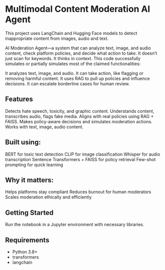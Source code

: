 # Multimodal Content Moderation AI Agent
This project uses LangChain and Hugging Face models to detect inappropriate content from images, audio and text.

AI Moderation Agent—a system that can analyze text, image, and audio content, check platform policies, and decide what action to take. It doesn’t just scan for keywords. It thinks in context. This code successfully simulates or partially simulates most of the claimed functionalities:

It analyzes text, image, and audio.
It can take action, like flagging or removing harmful content. 
It uses RAG to pull up policies and influence decisions.
It can escalate borderline cases for human review.

## Features
Detects hate speech, toxicity, and graphic content. 
Understands content, transcribes audio, flags fake media. 
Aligns with real policies using RAG + FAISS. 
Makes policy-aware decisions and simulates moderation actions. 
Works with text, image, audio content. 

## Built using:
BERT for toxic text detection
CLIP for image classification
Whisper for audio transcription
Sentence Transformers + FAISS for policy retrieval
Few-shot prompting for quick learning

## Why it matters:
Helps platforms stay compliant
Reduces burnout for human moderators
Scales moderation ethically and efficiently

## Getting Started
Run the notebook in a Jupyter environment with necessary libraries.

## Requirements
- Python 3.8+
- transformers
- langchain

